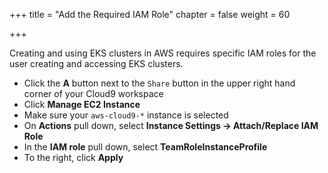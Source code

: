 +++
title = "Add the Required IAM Role"
chapter = false
weight = 60

+++

Creating and using EKS clusters in AWS requires specific IAM roles for the user creating and accessing EKS clusters.

- Click the **A** button next to the `Share` button in the upper right hand corner of your Cloud9 workspace
- Click **Manage EC2 Instance**
- Make sure your `aws-cloud9-*` instance is selected
- On **Actions** pull down, select **Instance Settings -> Attach/Replace IAM Role**
- In the **IAM role** pull down, select **TeamRoleInstanceProfile**
- To the right, click **Apply**
